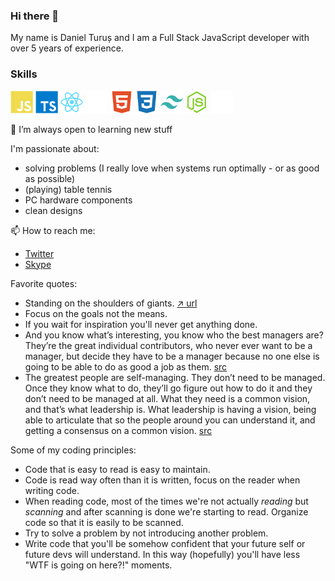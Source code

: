 ### Hi there 👋

My name is Daniel Turuș and I am a Full Stack JavaScript developer with over 5 years of experience.

### Skills

<p align="left">
<a href="https://developer.mozilla.org/en-US/docs/Web/JavaScript" target="_blank" rel="noreferrer"><img src="https://raw.githubusercontent.com/danielturus/danielturus/main/assets/svg/javascript.svg" width="36" height="36" alt="JavaScript" /></a>
<a href="https://www.typescriptlang.org/" target="_blank" rel="noreferrer"><img src="https://raw.githubusercontent.com/danielturus/danielturus/main/assets/svg/typescript.svg" width="36" height="36" alt="TypeScript" /></a>
<a href="https://reactjs.org/" target="_blank" rel="noreferrer"><img src="https://raw.githubusercontent.com/danielturus/danielturus/main/assets/svg/react.svg" width="36" height="36" alt="React" /></a>
<a href="https://nextjs.org/docs" target="_blank" rel="noreferrer"><img src="https://raw.githubusercontent.com/danielturus/danielturus/main/assets/svg/nextjs.svg" width="36" height="36" alt="NextJs" /></a>
<a href="https://developer.mozilla.org/en-US/docs/Glossary/HTML5" target="_blank" rel="noreferrer"><img src="https://raw.githubusercontent.com/danielturus/danielturus/main/assets/svg/html5.svg" width="36" height="36" alt="HTML5" /></a>
<a href="https://www.w3.org/TR/CSS/#css" target="_blank" rel="noreferrer"><img src="https://raw.githubusercontent.com/danielturus/danielturus/main/assets/svg/css.svg" width="36" height="36" alt="CSS3" /></a>
<a href="https://tailwindcss.com/" target="_blank" rel="noreferrer"><img src="https://raw.githubusercontent.com/danielturus/danielturus/main/assets/svg/tailwindcss.svg" width="36" height="36" alt="TailwindCSS" /></a>
<a href="https://nodejs.org/en/" target="_blank" rel="noreferrer"><img src="https://raw.githubusercontent.com/danielturus/danielturus/main/assets/svg/nodejs.svg" width="36" height="36" alt="NodeJS" /></a>
<a href="https://expressjs.com/" target="_blank" rel="noreferrer"><img src="https://raw.githubusercontent.com/danielturus/danielturus/main/assets/svg/expressjs.svg" width="36" height="36" alt="Express" /></a>
</p>

🌱 I’m always open to learning new stuff

I'm passionate about:

- solving problems (I really love when systems run optimally - or as good as possible)
- (playing) table tennis
- PC hardware components
- clean designs

📫 How to reach me:

- [Twitter](https://twitter.com/danielturus)
- [Skype](https://join.skype.com/invite/lxaJv2eUEgTt)

Favorite quotes:

- Standing on the shoulders of giants. [↗️ url](https://en.wikipedia.org/wiki/Standing_on_the_shoulders_of_giants)
- Focus on the goals not the means.
- If you wait for inspiration you'll never get anything done.
- And you know what’s interesting, you know who the best managers are? They’re the great individual contributors, who never ever want to be a manager, but decide they have to be a manager because no one else is going to be able to do as good a job as them. [src](https://youtu.be/rQKis2Cfpeo?t=130)
- The greatest people are self-managing. They don’t need to be managed. Once they know what to do, they’ll go figure out how to do it and they don’t need to be managed at all. What they need is a common vision, and that’s what leadership is. What leadership is having a vision, being able to articulate that so the people around you can understand it, and getting a consensus on a common vision. [src](https://youtu.be/rQKis2Cfpeo)

Some of my coding principles:

- Code that is easy to read is easy to maintain.
- Code is read way often than it is written, focus on the reader when writing code.
- When reading code, most of the times we're not actually _*reading*_ but _scanning_ and after scanning is done we're starting to read. Organize code so that it is easily to be scanned.
- Try to solve a problem by not introducing another problem.
- Write code that you'll be somehow confident that your future self or future devs will understand. In this way (hopefully) you'll have less "WTF is going on here?!" moments.
